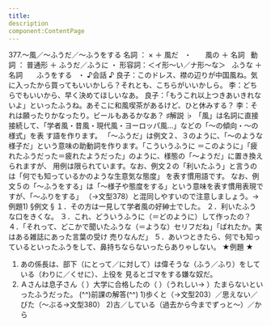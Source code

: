 ```yaml
---
title:
description
component:ContentPage
---
```



377.～風／～ふうだ／～ふうをする
名詞 ： × ＋ 風だ   ・
      風の ＋ 名詞  
動詞 ： 普通形 ＋ ふうだ／ふうに ・
形容詞：＜イ形～い／ナ形～な＞   ふうな ＋ 名詞
      ふうをする   ・
♪会話 ♪
良子：このドレス、襟の辺りが中国風ね。気に入ったから買ってもいいかしら？それとも、こちらがいいかしら。
李：どちらでもいいから、早く決めてほしいなあ。
良子：「もうこれ以上つきあいきれないよ」といったふうね。あそこに和風喫茶があるけど、ひと休みする？
李：それは願ったりかなったり。ビールもあるかなあ？
♯解説 ♭
「風」は名詞に直接接続して、「学者風・昔風・現代風・ヨーロッパ風…」などの「～の傾向・～の様式」を表 す語を作ります。
「～ふうだ」は例文２、３のように、「～のような様子だ」という意味の助動詞を作ります。「こういうふうに
＝このように」「疲れたふうだった＝疲れたようだった」のように、様態の「～ようだ」に置き換えられますが、 用例は限られています。なお、例文２の「利いたふう」と言うのは「何でも知っているかのような生意気な態度」 を表す慣用語です。
なお、例文５の「～ふうをする」は「～様子や態度をする」という意味を表す慣用表現ですが、「～ふりをする」
（→文型378）と混同しやすいので注意しましょう。→例題1)
§例文 §
１．その方は一見して学者風の好紳士でした。
２．利いたふうな口をきくな。
３．これ、どういうふうに（＝どのように）して作ったの？
４．「それって、どこかで聞いたふうな（＝ような）セリフだね」「ばれたか。実はある雑誌にあった言葉の受け 売りなんだ」
５．あいつときたら、何でも知っているといったふうをして、鼻持ちならないったらありゃしない。
★例題 ★
1) あの係長は、部下（にとって／に対して）は偉そうな（ふう／ふり）をしている（わりに／くせに）、上役を
見るとゴマをする嫌な奴だ。    
2) Ａさんは息子さん（ ）大学に合格したの（ ）（うれしい→ ）たまらないといったふうだった。
(^^)前課の解答(^^)
1)歩くと（→文型203）／思えない／びた（～ぶる→文型380）
2)古／している（過去から今までずっと～）／から
